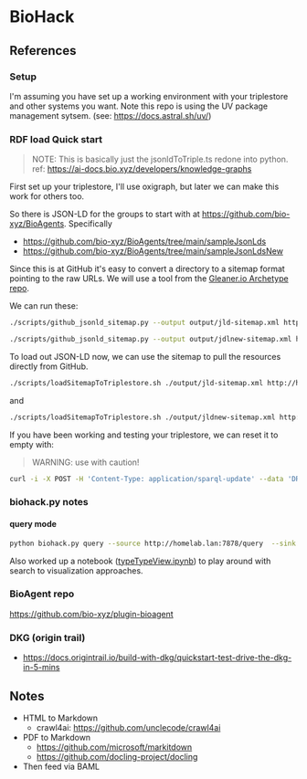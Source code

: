 # BioHack 


## References

### Setup

I'm assuming you have set up a working environment with your triplestore and other systems you want.
Note this repo is using the UV package management sytsem. (see: https://docs.astral.sh/uv/)

### RDF load Quick start 

> NOTE: This is basically just the jsonldToTriple.ts redone into python.  ref: https://ai-docs.bio.xyz/developers/knowledge-graphs

First set up your triplestore, I'll use oxigraph, but later we can make this work for others too.  

So there is JSON-LD for the groups to start with at https://github.com/bio-xyz/BioAgents. Specifically

* https://github.com/bio-xyz/BioAgents/tree/main/sampleJsonLds
* https://github.com/bio-xyz/BioAgents/tree/main/sampleJsonLdsNew

Since this is at GitHub it's easy to convert a directory to a sitemap format pointing to the raw URLs.
We will use a tool from the [Gleaner.io Archetype repo](https://github.com/gleanerio/archetype). 

We can run these:

```bash
./scripts/github_jsonld_sitemap.py --output output/jld-sitemap.xml https://github.com/bio-xyz/BioAgents sampleJsonLds 
```

```bash
./scripts/github_jsonld_sitemap.py --output output/jdlnew-sitemap.xml https://github.com/bio-xyz/BioAgents sampleJsonLdsNew 
```

To load out JSON-LD now, we can use the sitemap to pull the resources directly from GitHub.

```bash
./scripts/loadSitemapToTriplestore.sh ./output/jld-sitemap.xml http://homelab.lan:7878/store
```

and

```bash
./scripts/loadSitemapToTriplestore.sh ./output/jldnew-sitemap.xml http://homelab.lan:7878/store
```


If you have been working and testing your triplestore, we can reset it to empty with:

> WARNING: use with caution!

```bash
curl -i -X POST -H 'Content-Type: application/sparql-update' --data 'DROP ALL' http://homelab.lan:7878/update
```



### biohack.py notes

#### query mode

```bash
python biohack.py query --source http://homelab.lan:7878/query  --sink foo  --query ./sparql/getsubjects.rq --table bar
```


Also worked up a notebook ([typeTypeView.ipynb](notebooks/typeTypeView.ipynb)) to play around with search to visualization approaches.  

### BioAgent repo

https://github.com/bio-xyz/plugin-bioagent

### DKG (origin trail)


* https://docs.origintrail.io/build-with-dkg/quickstart-test-drive-the-dkg-in-5-mins


## Notes

* HTML to Markdown 
  *  crawl4ai: https://github.com/unclecode/crawl4ai 
* PDF to Markdown
    * https://github.com/microsoft/markitdown
    * https://github.com/docling-project/docling
* Then feed via BAML


